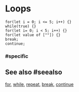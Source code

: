 # Loops

```cards
for(let i = 0; i <= 5; i++) {}
while(true) {}
for(let i= 0; i < 5; i++) {}
for(let value of [""]) {}
break;
continue;
```

### #specific

## See also #seealso

[for](/blocks/loops/for), 
[while](/blocks/loops/while), 
[repeat](/blocks/loops/repeat), 
[break](/blocks/loops/break),
[continue](/blocks/loops/continue)
